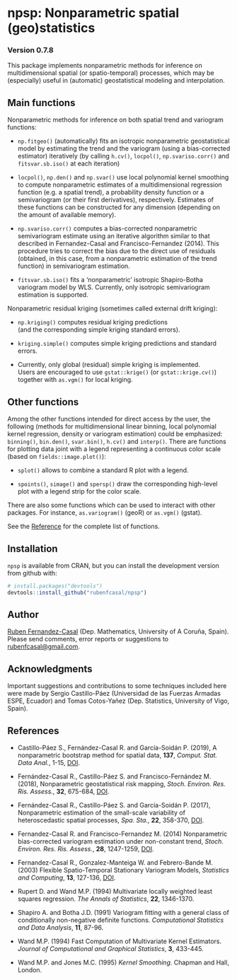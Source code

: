 
<!-- 
README.md is generated from README.Rmd. 
Please edit that file 
-->

# npsp: Nonparametric spatial (geo)statistics

### Version 0.7.8

This package implements nonparametric methods for inference on
multidimensional spatial (or spatio-temporal) processes, which may be
(especially) useful in (automatic) geostatistical modeling and
interpolation.

## Main functions

Nonparametric methods for inference on both spatial trend and variogram
functions:

  - `np.fitgeo()` (automatically) fits an isotropic nonparametric
    geostatistical model by estimating the trend and the variogram
    (using a bias-corrected estimator) iteratively (by calling `h.cv()`,
    `locpol()`, `np.svariso.corr()` and `fitsvar.sb.iso()` at each
    iteration)

  - `locpol()`, `np.den()` and `np.svar()` use local polynomial kernel
    smoothing to compute nonparametric estimates of a multidimensional
    regression function (e.g. a spatial trend), a probability density
    function or a semivariogram (or their first derivatives),
    respectively. Estimates of these functions can be constructed for
    any dimension (depending on the amount of available memory).

  - `np.svariso.corr()` computes a bias-corrected nonparametric
    semivariogram estimate using an iterative algorithm similar to that
    described in Fernandez-Casal and Francisco-Fernandez (2014). This
    procedure tries to correct the bias due to the direct use of
    residuals (obtained, in this case, from a nonparametric estimation
    of the trend function) in semivariogram estimation.

  - `fitsvar.sb.iso()` fits a ‘nonparametric’ isotropic Shapiro-Botha
    variogram model by WLS. Currently, only isotropic semivariogram
    estimation is supported.

Nonparametric residual kriging (sometimes called external drift
kriging):

  - `np.kriging()` computes residual kriging predictions  
    (and the corresponding simple kriging standard errors).

  - `kriging.simple()` computes simple kriging predictions and standard
    errors.

  - Currently, only global (residual) simple kriging is implemented.  
    Users are encouraged to use `gstat::krige()` (or
    `gstat::krige.cv()`) together with `as.vgm()` for local kriging.

## Other functions

Among the other functions intended for direct access by the user, the
following (methods for multidimensional linear binning, local polynomial
kernel regression, density or variogram estimation) could be emphasized:
`binning()`, `bin.den()`, `svar.bin()`, `h.cv()` and `interp()`. There
are functions for plotting data joint with a legend representing a
continuous color scale (based on `fields::image.plot()`):

  - `splot()` allows to combine a standard R plot with a legend.

  - `spoints()`, `simage()` and `spersp()` draw the corresponding
    high-level plot with a legend strip for the color scale.

There are also some functions which can be used to interact with other
packages. For instance, `as.variogram()` (geoR) or `as.vgm()` (gstat).

See the
[Reference](https://rubenfcasal.github.io/npsp/reference/index.html) for
the complete list of functions.

## Installation

`npsp` is available from CRAN, but you can install the development
version from github with:

``` r
# install.packages("devtools")
devtools::install_github("rubenfcasal/npsp")
```

## Author

[Ruben Fernandez-Casal](https://rubenfcasal.github.io) (Dep.
Mathematics, University of A Coruña, Spain). Please send comments, error
reports or suggestions to <rubenfcasal@gmail.com>.

## Acknowledgments

Important suggestions and contributions to some techniques included here
were made by Sergio Castillo-Páez (Universidad de las Fuerzas Armadas
ESPE, Ecuador) and Tomas Cotos-Yañez (Dep. Statistics, University of
Vigo, Spain).

## References

  - Castillo-Páez S., Fernández-Casal R. and García-Soidán P. (2019), A
    nonparametric bootstrap method for spatial data, **137**, *Comput.
    Stat. Data Anal.*, 1-15,
    [DOI](https://doi.org/10.1016/j.csda.2019.01.017).

  - Fernández-Casal R., Castillo-Páez S. and Francisco-Fernández M.
    (2018), Nonparametric geostatistical risk mapping, *Stoch. Environ.
    Res. Ris. Assess.*, **32**, 675-684,
    [DOI](https://doi.org/10.1007/s00477-017-1407-y).

  - Fernández-Casal R., Castillo-Páez S. and García-Soidán P. (2017),
    Nonparametric estimation of the small-scale variability of
    heteroscedastic spatial processes, *Spa. Sta.*, **22**, 358-370,
    [DOI](https://doi.org/10.1016/j.spasta.2017.04.001).

  - Fernandez-Casal R. and Francisco-Fernandez M. (2014) Nonparametric
    bias-corrected variogram estimation under non-constant trend,
    *Stoch. Environ. Res. Ris. Assess.*, **28**, 1247-1259,
    [DOI](https://doi.org/10.1007/s00477-013-0817-8).

  - Fernandez-Casal R., Gonzalez-Manteiga W. and Febrero-Bande M. (2003)
    Flexible Spatio-Temporal Stationary Variogram Models, *Statistics
    and Computing*, **13**, 127-136,
    [DOI](https://doi.org/10.1023/A:1023204525046).

  - Rupert D. and Wand M.P. (1994) Multivariate locally weighted least
    squares regression. *The Annals of Statistics*, **22**, 1346-1370.

  - Shapiro A. and Botha J.D. (1991) Variogram fitting with a general
    class of conditionally non-negative definite functions.
    *Computational Statistics and Data Analysis*, **11**, 87-96.

  - Wand M.P. (1994) Fast Computation of Multivariate Kernel Estimators.
    *Journal of Computational and Graphical Statistics*, **3**, 433-445.

  - Wand M.P. and Jones M.C. (1995) *Kernel Smoothing*. Chapman and
    Hall, London.

